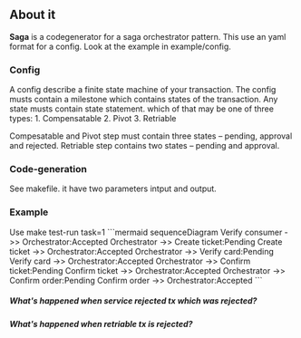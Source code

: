 <h2>About it</h2>
<b>Saga</b> is a codegenerator for a saga orchestrator pattern. This use an yaml format for a config. Look at the example in example/config.

<h3>Config</h3>
A config describe a finite state machine of your transaction.
The config musts contain a milestone which contains states of the transaction.
Any state musts contain state statement.
which of that may be one of three types:
1. Compensatable 
2. Pivot
3. Retriable

Compesatable and Pivot step must contain three states – pending, approval and rejected.
Retriable step contains two states – pending and approval. 

<h3>Code-generation </h3>
See makefile.
it have two parameters intput and output.


<h3>Example</h3>
Use make test-run task=1
```mermaid
sequenceDiagram
  Verify consumer ->> Orchestrator:Accepted
  Orchestrator ->> Create ticket:Pending
  Create ticket ->> Orchestrator:Accepted
  Orchestrator ->> Verify card:Pending
  Verify card ->> Orchestrator:Accepted
  Orchestrator ->> Confirm ticket:Pending
  Confirm ticket ->> Orchestrator:Accepted
  Orchestrator ->> Confirm order:Pending
  Confirm order ->> Orchestrator:Accepted
```
<h5>What's happened when service rejected tx which was rejected?</h5>

<h5>What's happened when retriable tx is rejected?</h5>
